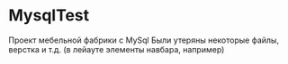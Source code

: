 # MysqlTest
Проект мебельной фабрики с MySql
Были утеряны некоторые файлы, верстка и т.д. (в лейауте элементы навбара, например)
